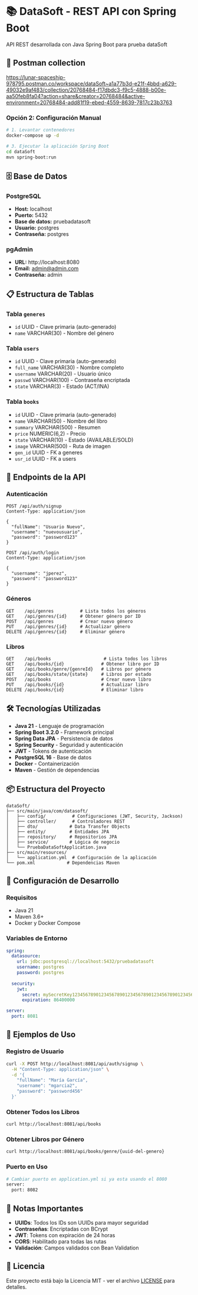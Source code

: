 # 📚 DataSoft - REST API con Spring Boot

API REST desarrollada con Java Spring Boot para prueba dataSoft

## 🚀 Postman collection
https://lunar-spaceship-978795.postman.co/workspace/dataSoft~a1a77b3d-e21f-4bbd-a629-49032e9af483/collection/20768484-f17dbdc3-f9c5-4888-b00e-aa50feb8fa04?action=share&creator=20768484&active-environment=20768484-add81f19-ebed-4559-8639-7817c23b3763


### Opción 2: Configuración Manual
```bash
# 1. Levantar contenedores
docker-compose up -d

# 3. Ejecutar la aplicación Spring Boot
cd dataSoft
mvn spring-boot:run
```

## 🗄️ Base de Datos

### PostgreSQL
- **Host:** localhost
- **Puerto:** 5432
- **Base de datos:** pruebadatasoft
- **Usuario:** postgres
- **Contraseña:** postgres

### pgAdmin
- **URL:** http://localhost:8080
- **Email:** admin@admin.com
- **Contraseña:** admin

## 📋 Estructura de Tablas

### Tabla `generes`
- `id` UUID - Clave primaria (auto-generado)
- `name` VARCHAR(30) - Nombre del género

### Tabla `users`
- `id` UUID - Clave primaria (auto-generado)
- `full_name` VARCHAR(30) - Nombre completo
- `username` VARCHAR(20) - Usuario único
- `passwd` VARCHAR(100) - Contraseña encriptada
- `state` VARCHAR(3) - Estado (ACT/INA)

### Tabla `books`
- `id` UUID - Clave primaria (auto-generado)
- `name` VARCHAR(50) - Nombre del libro
- `summary` VARCHAR(500) - Resumen
- `price` NUMERIC(6,2) - Precio
- `state` VARCHAR(10) - Estado (AVAILABLE/SOLD)
- `image` VARCHAR(500) - Ruta de imagen
- `gen_id` UUID - FK a generes
- `usr_id` UUID - FK a users

## 🔗 Endpoints de la API

### Autenticación
```http
POST /api/auth/signup
Content-Type: application/json

{
  "fullName": "Usuario Nuevo",
  "username": "nuevousuario",
  "password": "password123"
}
```

```http
POST /api/auth/login
Content-Type: application/json

{
  "username": "jperez",
  "password": "password123"
}
```

### Géneros
```http
GET    /api/genres          # Lista todos los géneros
GET    /api/genres/{id}     # Obtener género por ID
POST   /api/genres          # Crear nuevo género
PUT    /api/genres/{id}     # Actualizar género
DELETE /api/genres/{id}     # Eliminar género
```

### Libros
```http
GET    /api/books                    # Lista todos los libros
GET    /api/books/{id}              # Obtener libro por ID
GET    /api/books/genre/{genreId}   # Libros por género
GET    /api/books/state/{state}     # Libros por estado
POST   /api/books                   # Crear nuevo libro
PUT    /api/books/{id}              # Actualizar libro
DELETE /api/books/{id}              # Eliminar libro
```

## 🛠️ Tecnologías Utilizadas

- **Java 21** - Lenguaje de programación
- **Spring Boot 3.2.0** - Framework principal
- **Spring Data JPA** - Persistencia de datos
- **Spring Security** - Seguridad y autenticación
- **JWT** - Tokens de autenticación
- **PostgreSQL 16** - Base de datos
- **Docker** - Containerización
- **Maven** - Gestión de dependencias

## 📦 Estructura del Proyecto

```
dataSoft/
├── src/main/java/com/datasoft/
│   ├── config/          # Configuraciones (JWT, Security, Jackson)
│   ├── controller/      # Controladores REST
│   ├── dto/            # Data Transfer Objects
│   ├── entity/         # Entidades JPA
│   ├── repository/     # Repositorios JPA
│   ├── service/        # Lógica de negocio
│   └── PruebaDataSoftApplication.java
├── src/main/resources/
│   └── application.yml  # Configuración de la aplicación
└── pom.xml            # Dependencias Maven
```

## 🔧 Configuración de Desarrollo

### Requisitos
- Java 21
- Maven 3.6+
- Docker y Docker Compose

### Variables de Entorno
```yaml
spring:
  datasource:
    url: jdbc:postgresql://localhost:5432/pruebadatasoft
    username: postgres
    password: postgres
  
  security:
    jwt:
      secret: mySecretKey123456789012345678901234567890123456789012345678901234567890
      expiration: 86400000

server:
  port: 8081
```

## 🧪 Ejemplos de Uso

### Registro de Usuario
```bash
curl -X POST http://localhost:8081/api/auth/signup \
  -H "Content-Type: application/json" \
  -d '{
    "fullName": "María García",
    "username": "mgarcia2",
    "password": "password456"
  }'
```

### Obtener Todos los Libros
```bash
curl http://localhost:8081/api/books
```

### Obtener Libros por Género
```bash
curl http://localhost:8081/api/books/genre/{uuid-del-genero}
```

### Puerto en Uso
```bash
# Cambiar puerto en application.yml si ya esta usando el 8080
server:
  port: 8082  
```

## 📝 Notas Importantes

- **UUIDs**: Todos los IDs son UUIDs para mayor seguridad
- **Contraseñas**: Encriptadas con BCrypt
- **JWT**: Tokens con expiración de 24 horas
- **CORS**: Habilitado para todas las rutas
- **Validación**: Campos validados con Bean Validation


## 📄 Licencia

Este proyecto está bajo la Licencia MIT - ver el archivo [LICENSE](LICENSE) para detalles.